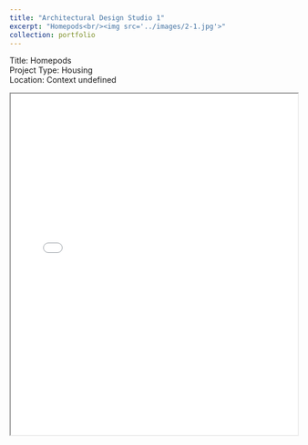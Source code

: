 ```yaml
---
title: "Architectural Design Studio 1"
excerpt: "Homepods<br/><img src='../images/2-1.jpg'>"
collection: portfolio
---
```



Title: Homepods  
Project Type: Housing  
Location: Context undefined

<iframe src="/academicwebsite.github.io//files/FINAL_PRESENTATION-compressed.pdf" width="100%" height="600px"></iframe>

